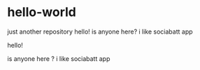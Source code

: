 # hello-world
just another repository
hello!
is anyone here? i like sociabatt app


hello!

is anyone here ? i like sociabatt app
